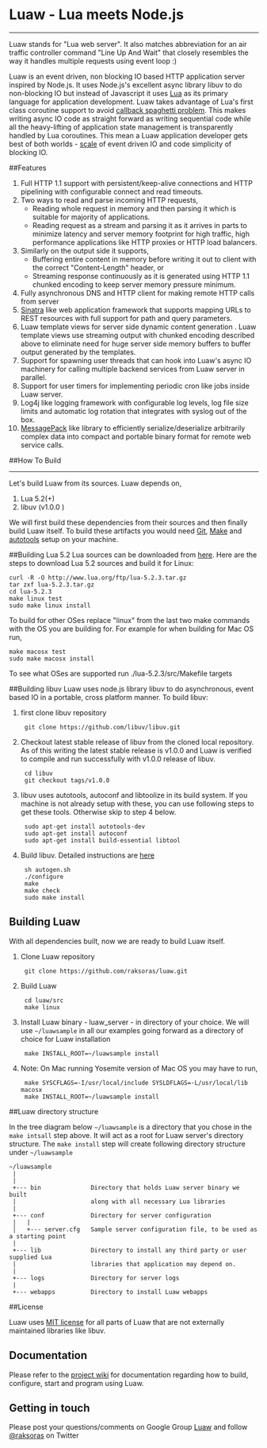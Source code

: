 Luaw - Lua meets Node.js
========================
***

Luaw stands for "Lua web server". It also matches abbreviation for an air traffic controller command "Line Up And Wait" that closely resembles the way it handles multiple requests using event loop :)

Luaw is an event driven, non blocking IO based HTTP application server inspired by Node.js. It uses Node.js's excellent async library libuv to do non-blocking IO but instead of Javascript it uses [Lua](http://www.lua.org/) as its primary language for application development. Luaw takes advantage of Lua's first class coroutine support to avoid [callback spaghetti problem](http://callbackhell.com/). This makes writing async IO code as straight forward as writing sequential code while all the heavy-lifting of application state management is transparently handled by Lua coroutines. This mean a Luaw application developer gets best of both worlds - [scale](http://www.kegel.com/c10k.html) of event driven IO and code simplicity of blocking IO.


##Features

1. Full HTTP 1.1 support with persistent/keep-alive connections and HTTP pipelining with configurable connect and read timeouts.
2. Two ways to read and parse incoming HTTP requests,
    - Reading whole request in memory and then parsing it which is suitable for majority of applications.
    - Reading request as a stream and parsing it as it arrives in parts to minimize latency and server memory footprint for high traffic, high performance applications like HTTP proxies or HTTP load balancers.
3. Similarly on the output side it supports,
    - Buffering entire content in memory before writing it out to client with the correct "Content-Length" header, or
    - Streaming response continuously as it is generated using HTTP 1.1 chunked encoding to keep server memory pressure minimum.
4. Fully asynchronous DNS and HTTP client for making remote HTTP calls from server
5. [Sinatra](http://www.sinatrarb.com/) like web application framework that supports mapping URLs to REST resources with full support for path and query parameters.
6. Luaw template views for server side dynamic content generation . Luaw template views use streaming output with chunked encoding described above to eliminate need for huge server side memory buffers to buffer output generated by the templates.
7. Support for spawning user threads that can hook into Luaw's async IO machinery for calling multiple backend services from Luaw server in parallel.
8. Support for user timers for implementing periodic cron like jobs inside Luaw server.
9. Log4j like logging framework with configurable log levels, log file size limits and automatic log rotation that integrates with syslog out of the box.
10. [MessagePack](http://msgpack.org/) like library to efficiently serialize/deserialize arbitrarily complex data into compact and portable binary format for remote web service calls.


##How To Build
***
Let's build Luaw from its sources. Luaw depends on,

1. Lua 5.2(+)
2. libuv (v1.0.0 )

We will first build these dependencies from their sources and then finally build Luaw itself. To build these artifacts you would need [Git](http://git-scm.com/),  [Make](http://www.gnu.org/software/make/) and [autotools](http://www.gnu.org/software/automake/manual/html_node/Autotools-Introduction.html) setup on your machine.

##Building Lua 5.2
Lua sources can be downloaded from [here](http://www.lua.org/download.html). Here are the steps to download Lua 5.2 sources and build it for Linux:

    curl -R -O http://www.lua.org/ftp/lua-5.2.3.tar.gz
    tar zxf lua-5.2.3.tar.gz
    cd lua-5.2.3
    make linux test
    sudo make linux install

To build for other OSes replace "linux" from the last two make commands with the OS you are building for. For example for when building for Mac OS run,

    make macosx test
    sudo make macosx install

To see what OSes are supported run ./lua-5.2.3/src/Makefile targets


##Building libuv
Luaw uses node.js library libuv to do asynchronous, event based IO in a portable, cross platform  manner. To build libuv:

1. first clone libuv repository

        git clone https://github.com/libuv/libuv.git
        
2. Checkout latest stable release of libuv from the cloned local repository. As of this writing the latest stable release is v1.0.0 and Luaw is verified to compile and run successfully with v1.0.0 release of libuv.

        cd libuv
        git checkout tags/v1.0.0
        
3. libuv uses autotools, autoconf and libtoolize in its build system. If you machine is not already setup with these, you can use following steps to get these tools. Otherwise skip to step 4 below.

        sudo apt-get install autotools-dev
        sudo apt-get install autoconf
        sudo apt-get install build-essential libtool
        
4. Build libuv. Detailed instructions are [here](https://github.com/joyent/libuv#build-instructions)
        
        sh autogen.sh
        ./configure
        make
        make check
        sudo make install

## Building Luaw
With all dependencies built, now we are ready to build Luaw itself.

1. Clone Luaw repository

        git clone https://github.com/raksoras/luaw.git
        
2. Build Luaw

        cd luaw/src
        make linux
        
3. Install Luaw binary - luaw_server - in directory of your choice. We will use `~/luawsample` in all our examples going forward as a directory of choice for Luaw installation

        make INSTALL_ROOT=~/luawsample install
        
4. Note: On Mac running Yosemite version of Mac OS you may have to run,

        make SYSCFLAGS=-I/usr/local/include SYSLDFLAGS=-L/usr/local/lib macosx
        make INSTALL_ROOT=~/luawsample install


##Luaw directory structure

In the tree diagram below `~/luawsample` is a directory that you chose in the `make intsall` step above. It will act as a root for Luaw server's directory structure. The `make install` step will create following directory structure under `~/luawsample`

```
~/luawsample
 |
 |
 +--- bin              Directory that holds Luaw server binary we built
 |                     along with all necessary Lua libraries
 |
 +--- conf             Directory for server configuration
 |   |
 │   +--- server.cfg   Sample server configuration file, to be used as a starting point
 |
 +--- lib              Directory to install any third party or user supplied Lua
 |                     libraries that application may depend on.
 |
 +--- logs             Directory for server logs
 |
 +--- webapps          Directory to install Luaw webapps
```

##License

Luaw uses [MIT license](http://opensource.org/licenses/mit-license.html) for all parts of Luaw that are not externally
maintained libraries like libuv.

## Documentation

Please refer to the [project wiki](https://github.com/raksoras/luaw/wiki) for documentation regarding how to build, configure, start and program using Luaw.

## Getting in touch

Please post your questions/comments on Google Group [Luaw](https://groups.google.com/forum/#!forum/luaw) and follow [@raksoras](https://twitter.com/raksoras) on Twitter
